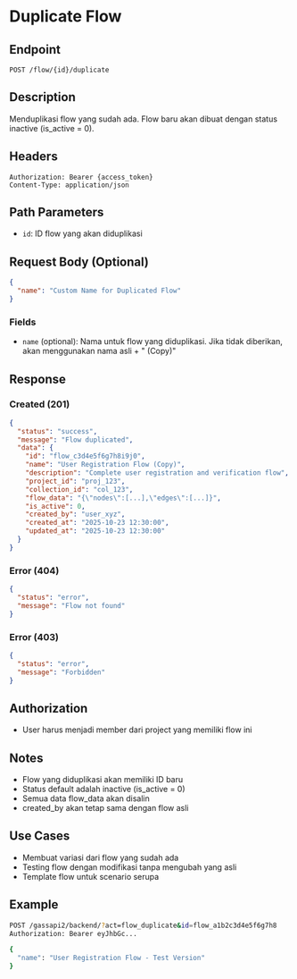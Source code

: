 # Duplicate Flow

## Endpoint
`POST /flow/{id}/duplicate`

## Description
Menduplikasi flow yang sudah ada. Flow baru akan dibuat dengan status inactive (is_active = 0).

## Headers
```
Authorization: Bearer {access_token}
Content-Type: application/json
```

## Path Parameters
- `id`: ID flow yang akan diduplikasi

## Request Body (Optional)
```json
{
  "name": "Custom Name for Duplicated Flow"
}
```

### Fields
- `name` (optional): Nama untuk flow yang diduplikasi. Jika tidak diberikan, akan menggunakan nama asli + " (Copy)"

## Response
### Created (201)
```json
{
  "status": "success",
  "message": "Flow duplicated",
  "data": {
    "id": "flow_c3d4e5f6g7h8i9j0",
    "name": "User Registration Flow (Copy)",
    "description": "Complete user registration and verification flow",
    "project_id": "proj_123",
    "collection_id": "col_123",
    "flow_data": "{\"nodes\":[...],\"edges\":[...]}",
    "is_active": 0,
    "created_by": "user_xyz",
    "created_at": "2025-10-23 12:30:00",
    "updated_at": "2025-10-23 12:30:00"
  }
}
```

### Error (404)
```json
{
  "status": "error",
  "message": "Flow not found"
}
```

### Error (403)
```json
{
  "status": "error",
  "message": "Forbidden"
}
```

## Authorization
- User harus menjadi member dari project yang memiliki flow ini

## Notes
- Flow yang diduplikasi akan memiliki ID baru
- Status default adalah inactive (is_active = 0)
- Semua data flow_data akan disalin
- created_by akan tetap sama dengan flow asli

## Use Cases
- Membuat variasi dari flow yang sudah ada
- Testing flow dengan modifikasi tanpa mengubah yang asli
- Template flow untuk scenario serupa

## Example
```bash
POST /gassapi2/backend/?act=flow_duplicate&id=flow_a1b2c3d4e5f6g7h8
Authorization: Bearer eyJhbGc...

{
  "name": "User Registration Flow - Test Version"
}
```
